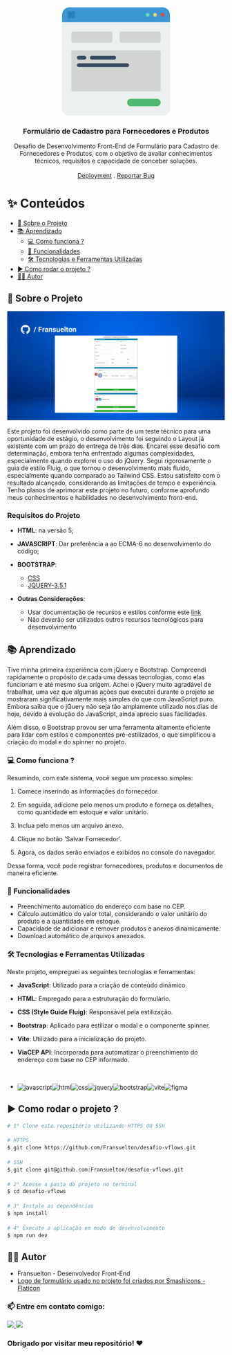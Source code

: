 <br/>
<p align="center">
  <a href="https://github.com/Fransuelton/desafio-vflows">
    <img src="./public/readme/logo.png" alt="Logo" width="250px" height="250px">
  </a>

  <h3 align="center">Formulário de Cadastro para Fornecedores e Produtos</h3>

  <p align="center">
    Desafio de Desenvolvimento Front-End de Formulário para Cadastro de Fornecedores e Produtos, com o objetivo de avaliar conhecimentos técnicos, requisitos e capacidade de conceber soluções.
    <br/>
    <br/>
    <a href="https://desafio-vflows-sigma.vercel.app/">Deployment</a>
    .
    <a href="https://github.com/Fransuelton/desafio-vflows/issues">Reportar Bug</a>
  </p>
</p>

<h1>✨ Conteúdos</h1>

- [🚀 Sobre o Projeto](#-sobre-o-projeto)
- [📚 Aprendizado](#-aprendizado)
  - [💻 Como funciona ?](#-como-funciona-)
  - [🎲 Funcionalidades](#-funcionalidades)
  - [🛠️ Tecnologias e Ferramentas Utilizadas](#️-tecnologias-e-ferramentas-utilizadas)
- [▶️ Como rodar o projeto ?](#️-como-rodar-o-projeto-)
- [🧑‍💻 Autor](#-autor)

## 🚀 Sobre o Projeto

![Screen Shot](/public/readme/thumbnail.png)

Este projeto foi desenvolvido como parte de um teste técnico para uma oportunidade de estágio, o desenvolvimento foi seguindo o Layout já existente com um prazo de entrega de três dias. Encarei esse desafio com determinação, embora tenha enfrentado algumas complexidades, especialmente quando explorei o uso do jQuery. Segui rigorosamente o guia de estilo Fluig, o que tornou o desenvolvimento mais fluido, especialmente quando comparado ao Tailwind CSS. Estou satisfeito com o resultado alcançado, considerando as limitações de tempo e experiência. Tenho planos de aprimorar este projeto no futuro, conforme aprofundo meus conhecimentos e habilidades no desenvolvimento front-end.

<h3> Requisitos do Projeto </h3>

- **HTML**: na versão 5;
- **JAVASCRIPT**: Dar preferência a ao ECMA-6 no desenvolvimento do código; 
- **BOOTSTRAP**:  
  - [CSS](https://fluig.totvs.com/style-guide/css/fluig-style-guide.min.css)
  - [JQUERY-3.5.1 ](https://jquery.com/download/)

- **Outras Considerações**:
  - Usar documentação de recursos e estilos conforme este [link](https://style.fluig.com/)
  - Não deverão ser utilizados outros recursos tecnológicos para desenvolvimento


## 📚 Aprendizado

Tive minha primeira experiência com jQuery e Bootstrap. Compreendi rapidamente o propósito de cada uma dessas tecnologias, como elas funcionam e até mesmo sua origem. Achei o jQuery muito agradável de trabalhar, uma vez que algumas ações que executei durante o projeto se mostraram significativamente mais simples do que com JavaScript puro. Embora saiba que o jQuery não seja tão amplamente utilizado nos dias de hoje, devido à evolução do JavaScript, ainda aprecio suas facilidades.

Além disso, o Bootstrap provou ser uma ferramenta altamente eficiente para lidar com estilos e componentes pré-estilizados, o que simplificou a criação do modal e do spinner no projeto.

### 💻 Como funciona ?

Resumindo, com este sistema, você segue um processo simples:

1. Comece inserindo as informações do fornecedor.

2. Em seguida, adicione pelo menos um produto e forneça os detalhes, como quantidade em estoque e valor unitário.

3. Inclua pelo menos um arquivo anexo.

4. Clique no botão 'Salvar Fornecedor'.

5. Agora, os dados serão enviados e exibidos no console do navegador.

Dessa forma, você pode registrar fornecedores, produtos e documentos de maneira eficiente.

### 🎲 Funcionalidades

- Preenchimento automático do endereço com base no CEP.
- Cálculo automático do valor total, considerando o valor unitário do produto e a quantidade em estoque.
- Capacidade de adicionar e remover produtos e anexos dinamicamente.
- Download automático de arquivos anexados.

### 🛠️ Tecnologias e Ferramentas Utilizadas


Neste projeto, empreguei as seguintes tecnologias e ferramentas:

- **JavaScript**: Utilizado para a criação de conteúdo dinâmico.

- **HTML**: Empregado para a estruturação do formulário.

- **CSS (Style Guide Fluig)**: Responsável pela estilização.

- **Bootstrap**: Aplicado para estilizar o modal e o componente spinner.

- **Vite**: Utilizado para a inicialização do projeto.

- **ViaCEP API**: Incorporada para automatizar o preenchimento do endereço com base no CEP informado.

<br>

- <img align='center' height='50' width='50' title='JavaScript' alt='javascript' src='https://cdn.jsdelivr.net/gh/devicons/devicon/icons/javascript/javascript-original.svg' /><img align='center' height='50' width='50' title='HTML5' alt='html' src='https://cdn.jsdelivr.net/gh/devicons/devicon/icons/html5/html5-original.svg' /><img align='center' height='50' width='50' title='CSS' alt='css' src='https://cdn.jsdelivr.net/gh/devicons/devicon/icons/css3/css3-original.svg' /><img align='center' height='50' width='50' title='jQuery' alt='jquery' src='https://cdn.jsdelivr.net/gh/devicons/devicon/icons/jquery/jquery-plain-wordmark.svg' /><img align='center' height='50' width='50' title='Bootstrap' alt='bootstrap' src='https://cdn.jsdelivr.net/gh/devicons/devicon/icons/bootstrap/bootstrap-original.svg' /><img src="https://skillicons.dev/icons?i=vite" height='50' width='50' alt="vite" title="vite" align='center'><img src="https://cdn.jsdelivr.net/gh/devicons/devicon/icons/figma/figma-original.svg" height='50' width='50' alt="figma" title="figma" align='center'>

## ▶️ Como rodar o projeto ?

```bash
# 1° Clone este repositório utilizando HTTPS OU SSH

# HTTPS
$ git clone https://github.com/Fransuelton/desafio-vflows.git

# SSH
$ git clone git@github.com:Fransuelton/desafio-vflows.git

# 2° Acesse a pasta do projeto no terminal
$ cd desafio-vflows

# 3° Instale as dependências
$ npm install

# 4° Execute a aplicação em modo de desenvolvimento
$ npm run dev
```

## 🧑‍💻 Autor

- Fransuelton - Desenvolvedor Front-End
- <a href="https://www.flaticon.com/br/icones-gratis/formulario-de-contato" title="formulário de contato ícones">Logo de formulário usado no projeto foi criados por Smashicons - Flaticon</a>

<h3>📫 Entre em contato comigo:</h3>

<a href="https://www.linkedin.com/in/fransuelton/"><img src="https://img.shields.io/badge/LinkedIn-0077B5?style=for-the-badge&logo=linkedin&logoColor=white
">
</a>
<a href="mailto:elton6103@gmail.com"><img src="https://img.shields.io/badge/Gmail-D14836?style=for-the-badge&logo=gmail&logoColor=white"></a>

<h3> Obrigado por visitar meu repositório! ❤️ </h3>